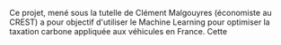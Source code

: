 Ce projet, mené sous la tutelle de Clément Malgouyres (économiste au CREST) a pour objectif d'utiliser le Machine Learning pour optimiser la taxation carbone appliquée aux véhicules en France.
Cette 
